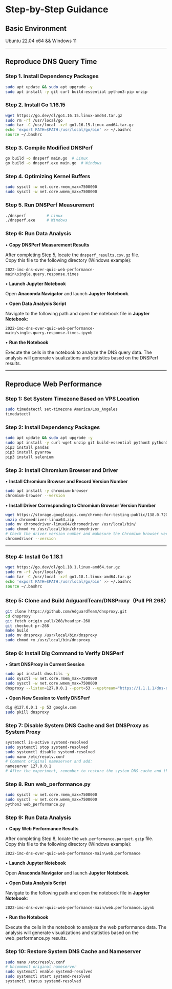 # Step-by-Step Guidance

## Basic Environment

Ubuntu 22.04 x64 && Windows 11

---

## Reproduce DNS Query Time

### Step 1. Install Dependency Packages

```bash
sudo apt update && sudo apt upgrade -y
sudo apt install -y git curl build-essential python3-pip unzip
```

### Step 2. Install Go 1.16.15

```bash
wget https://go.dev/dl/go1.16.15.linux-amd64.tar.gz
sudo rm -rf /usr/local/go
sudo tar -C /usr/local -xzf go1.16.15.linux-amd64.tar.gz
echo 'export PATH=$PATH:/usr/local/go/bin' >> ~/.bashrc
source ~/.bashrc
```

### Step 3. Compile Modified DNSPerf

```bash
go build -o dnsperf main.go  # Linux
go build -o dnsperf.exe main.go  # Windows
```

### Step 4. Optimizing Kernel Buffers

```bash
sudo sysctl -w net.core.rmem_max=7500000
sudo sysctl -w net.core.wmem_max=7500000
```

### Step 5. Run DNSPerf Measurement

```bash
./dnsperf         # Linux
./dnsperf.exe     # Windows
```

### Step 6: Run Data Analysis

• **Copy DNSPerf Measurement Results**

   After completing Step 5, locate the `dnsperf_results.csv.gz` file.  
   Copy this file to the following directory (Windows example):

   ```text
   2022-imc-dns-over-quic-web-performance-main\single.query.response.times
   ```

• **Launch Jupyter Notebook**

   Open **Anaconda Navigator** and launch **Jupyter Notebook**.

• **Open Data Analysis Script**

   Navigate to the following path and open the notebook file in **Jupyter Notebook**:

   ```text
   2022-imc-dns-over-quic-web-performance-main/single.query.response.times.ipynb
   ```

• **Run the Notebook**

   Execute the cells in the notebook to analyze the DNS query data.
   The analysis will generate visualizations and statistics based on the DNSPerf results.

---

## Reproduce Web Performance

### Step 1: Set System Timezone Based on VPS Location

```bash
sudo timedatectl set-timezone America/Los_Angeles
timedatectl
```

### Step 2: Install Dependency Packages

```bash
sudo apt update && sudo apt upgrade -y
sudo apt install -y curl wget unzip git build-essential python3 python3-pip
pip3 install pandas
pip3 install pyarrow
pip3 install selenium
```

### Step 3: Install Chromium Browser and Driver

• **Install Chromium Browser and Record Version Number**

```bash
sudo apt install -y chromium-browser
chromium-browser --version
```

• **Install Driver Corresponding to Chromium Browser Version Number**

```bash
wget https://storage.googleapis.com/chrome-for-testing-public/138.0.7204.157/linux64/chromedriver-linux64.zip
unzip chromedriver-linux64.zip
sudo mv chromedriver-linux64/chromedriver /usr/local/bin/
sudo chmod +x /usr/local/bin/chromedriver
# Check the driver version number and makesure the Chromium browser version number must be the same
chromedriver --version
```

---

### Step 4: Install Go 1.18.1

```bash
wget https://go.dev/dl/go1.18.1.linux-amd64.tar.gz
sudo rm -rf /usr/local/go
sudo tar -C /usr/local -xzf go1.18.1.linux-amd64.tar.gz
echo 'export PATH=$PATH:/usr/local/go/bin' >> ~/.bashrc
source ~/.bashrc
```

### Step 5: Clone and Build AdguardTeam/DNSProxy（Pull PR 268）

```bash
git clone https://github.com/AdguardTeam/dnsproxy.git
cd dnsproxy
git fetch origin pull/268/head:pr-268
git checkout pr-268
make build
sudo mv dnsproxy /usr/local/bin/dnsproxy
sudo chmod +x /usr/local/bin/dnsproxy
```

### Step 6: Install Dig Command to Verify DNSPerf

• **Start DNSProxy in Current Session**

```bash
sudo apt install dnsutils -y
sudo sysctl -w net.core.rmem_max=7500000
sudo sysctl -w net.core.wmem_max=7500000
dnsproxy --listen=127.0.0.1 --port=53 --upstream="https://1.1.1.1/dns-query"
```

• **Open New Session to Verify DNSPerf**

```bash
dig @127.0.0.1 -p 53 google.com
sudo pkill dnsproxy
```

### Step 7: Disable System DNS Cache and Set DNSProxy as System Proxy

```bash
systemctl is-active systemd-resolved
sudo systemctl stop systemd-resolved
sudo systemctl disable systemd-resolved
sudo nano /etc/resolv.conf
# Comment original nameserver and add:
nameserver 127.0.0.1
# After the experiment, remember to restore the system DNS cache and the nameserver in /etc/resolv.conf
```

### Step 8. Run web_performance.py

```bash
sudo sysctl -w net.core.rmem_max=7500000
sudo sysctl -w net.core.wmem_max=7500000
python3 web_performance.py
```

### Step 9: Run Data Analysis

• **Copy Web Performance Results**

   After completing Step 8, locate the `web.performance.parquet.gzip` file.  
   Copy this file to the following directory (Windows example):

   ```text
   2022-imc-dns-over-quic-web-performance-main\web.performance
   ```

• **Launch Jupyter Notebook**

   Open **Anaconda Navigator** and launch **Jupyter Notebook**.

• **Open Data Analysis Script**

   Navigate to the following path and open the notebook file in **Jupyter Notebook**:

   ```text
   2022-imc-dns-over-quic-web-performance-main/web.performance.ipynb
   ```

• **Run the Notebook**

   Execute the cells in the notebook to analyze the web performance data.
   The analysis will generate visualizations and statistics based on the web_performance.py results.

### Step 10: Restore System DNS Cache and Nameserver

```bash
sudo nano /etc/resolv.conf
# Uncomment original nameserver
sudo systemctl enable systemd-resolved
sudo systemctl start systemd-resolved
systemctl status systemd-resolved
```
